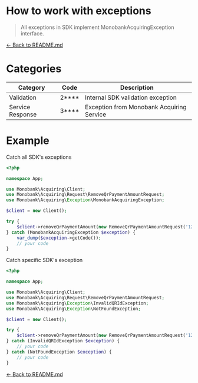 How to work with exceptions
===========================
> All exceptions in SDK implement MonobankAcquiringException interface.

[<- Back to README.md](../README.md)

# Categories

| Category         | Code  | Description                               |
|------------------|-------|-------------------------------------------|
| Validation       | 2**** | Internal SDK validation exception         |
| Service Response | 3**** | Exception from Monobank Acquiring Service |

# Example

Catch all SDK's exceptions

```php
<?php

namespace App;

use Monobank\Acquiring\Client;
use Monobank\Acquiring\Request\RemoveQrPaymentAmountRequest;
use Monobank\Acquiring\Exception\MonobankAcquiringException;

$client = new Client();

try {
    $client->removeQrPaymentAmount(new RemoveQrPaymentAmountRequest('123456'));
} catch (MonobankAcquiringException $exception) {
    var_dump($exception->getCode());
    // your code
}
```
Catch specific SDK's exception

```php
<?php

namespace App;

use Monobank\Acquiring\Client;
use Monobank\Acquiring\Request\RemoveQrPaymentAmountRequest;
use Monobank\Acquiring\Exception\InvalidQRIdException;
use Monobank\Acquiring\Exception\NotFoundException;

$client = new Client();

try {
    $client->removeQrPaymentAmount(new RemoveQrPaymentAmountRequest('123456'));
} catch (InvalidQRIdException $exception) {
    // your code
} catch (NotFoundException $exception) {
    // your code
}
```

[<- Back to README.md](../README.md)